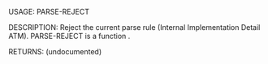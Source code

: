 USAGE:
     PARSE-REJECT  

DESCRIPTION:
     Reject the current parse rule (Internal Implementation Detail ATM).
     PARSE-REJECT is a function .

RETURNS:
    (undocumented)
